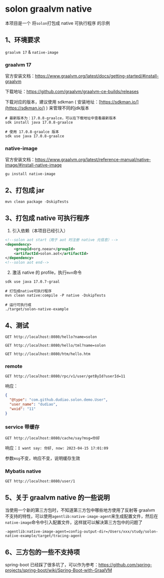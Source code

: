 
# solon graalvm native

本项目是一个 将`solon`打包成 native 可执行程序 的示例

## 1、环境要求
`graalvm 17` & `native-image`


### graalvm 17
官方安装文档：https://www.graalvm.org/latest/docs/getting-started/#install-graalvm

下载地址：https://github.com/graalvm/graalvm-ce-builds/releases

下载对应的版本，建议使用 sdkman ( 安装地址：[https://sdkman.io/](https://sdkman.io/) ) 来管理不同的jdk版本
```shell
# 最新版本为：17.0.8-graalce，可以在下载地址中查看最新版本
sdk install java 17.0.8-graalce

# 使用 17.0.8-graalce 版本
sdk use java 17.0.8-graalce
```

### native-image
官方安装文档：https://www.graalvm.org/latest/reference-manual/native-image/#install-native-image

```shell
gu install native-image
```

## 2、打包成 jar

```shell
mvn clean package -DskipTests
```

## 3、打包成 native 可执行程序

1. 引入依赖（本项目已经引入）

```xml
<!--solon aot start（用于 aot 时注册 native 元信息）-->
<dependency>
    <groupId>org.noear</groupId>
    <artifactId>solon.aot</artifactId>
</dependency>
<!--solon aot end-->
```

2. 激活 native 的 profile，执行`mvn`命令

```shell
sdk use java 17.0.7-graal

# 打包成native可执行程序
mvn clean native:compile -P native -DskipTests

# 运行可执行成
./target/solon-native-example
```

## 4、测试

```http request
GET http://localhost:8080/hello?name=solon

GET http://localhost:8080/hello/tml?name=solon

GET http://localhost:8080/htm/hello.htm
```

### remote

```http request
GET http://localhost:8080/rpc/v1/user/getById?userId=11
```
响应：
```json
{
  "@type": "com.github.dudiao.solon.demo.User",
  "user_name": "dudiao",
  "wxid": "11"
}
```

### service 带缓存
    
```http request
GET http://localhost:8080/cache/say?msg=你好
```
响应：`I want say: 你好, now: 2023-04-15 17:01:09`

参数`msg`不变，响应不变，说明缓存生效

### Mybatis native

```http request
GET http://localhost:8080/user/1
```

## 5、关于 graalvm native 的一些说明

当使用一个新的第三方包时，不知道第三方包中哪些地方使用了反射等 graalvm 不支持的特性，可以使用`agentlib:native-image-agent`来生成配置文件，然后在`native-image`命令中引入配置文件，这样就可以解决第三方包中的问题了

```
-agentlib:native-image-agent=config-output-dir=/Users/xxx/study/solon-native-example/target/tracing-agent
```

## 6、三方包的一些不支持项

spring-boot 已经踩了很多坑了，可以作为参考：https://github.com/spring-projects/spring-boot/wiki/Spring-Boot-with-GraalVM